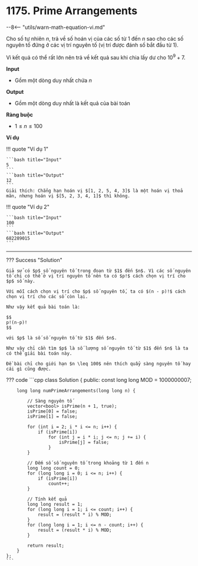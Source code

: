 # 1175. Prime Arrangements

--8<-- "utils/warn-math-equation-vi.md"

Cho số tự nhiên $n$, trả về số hoán vị của các số từ $1$ đến $n$ sao cho các số nguyên tố đứng ở các vị trí nguyên tố (vị trí được đánh số bắt đầu từ $1$).

Vì kết quả có thể rất lớn nên trả về kết quả sau khi chia lấy dư cho $10^9+7$.

 **Input**

-   Gồm một dòng duy nhất chứa $n$

 **Output**

-   Gồm một dòng duy nhất là kết quả của bài toán

 **Ràng buộc**

- $1 \leq n \leq 100$

 **Ví dụ**

!!! quote "Ví dụ 1"

    ```bash title="Input"
    5
    ```
    ```bash title="Output"
    12
    ```
    Giải thích: Chẳng hạn hoán vị $[1, 2, 5, 4, 3]$ là một hoán vị thoả mãn, nhưng hoán vị $[5, 2, 3, 4, 1]$ thì không.

!!! quote "Ví dụ 2"

    ```bash title="Input"
    100
    ```
    ```bash title="Output"
    682289015
    ```

---

??? Success "Solution"

    Giả sử có $p$ số nguyên tố trong đoạn từ $1$ đến $n$. Vì các số nguyên tố chỉ có thể ở vị trí nguyên tố nên ta có $p!$ cách chọn vị trí cho $p$ số này.

    Với mỗi cách chọn vị trí cho $p$ số nguyên tố, ta có $(n - p)!$ cách chọn vị trí cho các số còn lại.

    Như vậy kết quả bài toán là:

    $$
    p!(n-p)!
    $$

    với $p$ là số số nguyên tố từ $1$ đến $n$.

    Như vậy chỉ cần tìm $p$ là số lượng số nguyên tố từ $1$ đến $n$ là ta có thể giải bài toán này.

    Đề bài chỉ cho giới hạn $n \leq 100$ nên thích quẩy sàng nguyên tố hay cái gì cũng được.

??? code
    ```cpp
    class Solution {
    public:
        const long long MOD = 1000000007;

        long long numPrimeArrangements(long long n) {

            // Sàng nguyên tố
            vector<bool> isPrime(n + 1, true);
            isPrime[0] = false;
            isPrime[1] = false;

            for (int i = 2; i * i <= n; i++) {
                if (isPrime[i])
                    for (int j = i * i; j <= n; j += i) {
                        isPrime[j] = false;
                    }
            }

            // Đếm số số nguyên tố trong khoảng từ 1 đến n
            long long count = 0;
            for (long long i = 0; i <= n; i++) {
                if (isPrime[i])
                    count++;
            }

            // Tính kết quả
            long long result = 1;
            for (long long i = 1; i <= count; i++) {
                result = (result * i) % MOD;
            }
            for (long long i = 1; i <= n - count; i++) {
                result = (result * i) % MOD;
            }

            return result;
        }
    };
    ```
